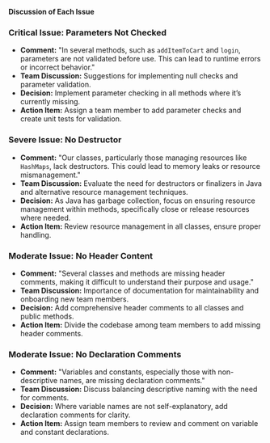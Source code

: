 **Discussion of Each Issue**

### Critical Issue: Parameters Not Checked
- **Comment:** "In several methods, such as `addItemToCart` and `login`, parameters are not validated before use. This can lead to runtime errors or incorrect behavior."
- **Team Discussion:** Suggestions for implementing null checks and parameter validation.
- **Decision:** Implement parameter checking in all methods where it’s currently missing.
- **Action Item:** Assign a team member to add parameter checks and create unit tests for validation.

### Severe Issue: No Destructor
- **Comment:** "Our classes, particularly those managing resources like `HashMaps`, lack destructors. This could lead to memory leaks or resource mismanagement."
- **Team Discussion:** Evaluate the need for destructors or finalizers in Java and alternative resource management techniques.
- **Decision:** As Java has garbage collection, focus on ensuring resource management within methods, specifically close or release resources where needed.
- **Action Item:** Review resource management in all classes, ensure proper handling.

### Moderate Issue: No Header Content
- **Comment:** "Several classes and methods are missing header comments, making it difficult to understand their purpose and usage."
- **Team Discussion:** Importance of documentation for maintainability and onboarding new team members.
- **Decision:** Add comprehensive header comments to all classes and public methods.
- **Action Item:** Divide the codebase among team members to add missing header comments.

### Moderate Issue: No Declaration Comments
- **Comment:** "Variables and constants, especially those with non-descriptive names, are missing declaration comments."
- **Team Discussion:** Discuss balancing descriptive naming with the need for comments.
- **Decision:** Where variable names are not self-explanatory, add declaration comments for clarity.
- **Action Item:** Assign team members to review and comment on variable and constant declarations.
